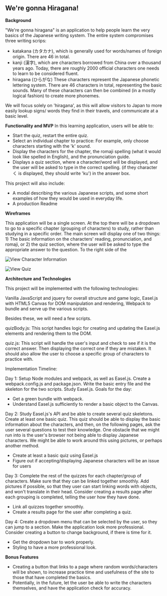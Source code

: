 

We're gonna Hiragana!
-------------------------

**Background**

"We're gonna hiragana" is an application to help people learn the very basics of the Japanese writing system. The entire system compromises three writing scrips:

- katakana (カタカナ), which is generally used for words/names of foreign origin. There are 46 in total.
- kanji (漢字), which are characters borrowed from China over a thousand years ago. Today, there are roughly 2000 official characters one needs to learn to be considered fluent.
- hiragana (ひらがな) These characters represent the Japanese phonetic lettering system. There are 46 characters in total, representing the basic sounds. Many of these characters can then be combined (in a mostly logical fashion) to create more phonemes.

We will focus solely on 'hiragana', as this will allow visitors to Japan to more easily lookup signs/ words they find in their travels, and communicate at a basic level.

**Functionality and MVP**
In this learning application, users will be able to:
- Start the quiz, restart the entire quiz.
- Select an individual chapter to practice: For example, only choose characters starting with the 'k' sound.
- Display the characters for the chapter, the romaji spelling (what it would look like spelled in English), and the pronunciation guide.
- Displays a quiz section, where a character/word will be displayed, and the user will be asked to type in the correct spelling. (if they character く is displayed, they should write 'ku') in the answer box.

This project will also include:
- A modal describing the various Japanese scripts, and some short examples of how they would be used in everyday life.
- A production Readme

**Wireframes**

This application will be a single screen. At the top there will be a dropdown to go to a specific chapter (grouping of characters) to study, rather than studying in a specific order. The main screen will display one of two things: 1) The basic information on the characters' reading, pronunciation, and romaji, or 2) the quiz section, where the user will be asked to type the appropriate answer to the question. To the right side of the

![View Character Information](images/hiragana_meaning.png)

![View Quiz](images/hiragana_quiz.png)

**Architecture and Technologies**

This project will be implemented with the following technologies:

Vanilla JavaScript and jquery for overall structure and game logic,
Easel.js with HTML5 Canvas for DOM manipulation and rendering,
Webpack to bundle and serve up the various scripts.

Besides these, we will need a few scripts.

quizBody.js: This script handles logic for creating and updating the Easel.js elements and rendering them to the DOM.

quiz.js: This script will handle the user's input and check to see if it is the correct answer. Then displaying the correct one if they are mistaken. It should also allow the user to choose a specific group of characters to practice with.

Implementation Timeline:

Day 1: Setup Node modules and webpack, as well as Easel.js. Create a webpack.config.js and package.json. Write the basic entry file and the skeleton for the two scripts. Study Easel.js.
Goals for the day:

- Get a green bundle with webpack.
- Understand Easel.js sufficiently to render a basic object to the Canvas.

Day 2: Study Easel.js's API and be able to create several quiz skeletons. Create at least one basic quiz. This quiz should be able to display the basic information about the characters, and then, on the following pages, ask the user several questions to test their knowledge. One obstacle that we might run into is the user's browser not being able to display Japanese characters. We might be able to work around this using pictures, or perhaps another method.

- Create at least a basic quiz using Easel.js
- Figure out if accepting/displaying Japanese characters will be an issue for users

Day 3: Complete the rest of the quizzes for each chapter/group of characters. Make sure that they can be linked together smoothly. Add pictures if possible, so that they user can start linking words with objects, and won't translate in their head. Consider creating a results page after each grouping is completed, telling the user how they have done.

- Link all quizzes together smoothly.
- Create a results page for the user after completing a quiz.

Day 4: Create a dropdown menu that can be selected by the user, so they can jump to a section. Make the application look more professional. Consider creating a button to change background, if there is time for it.

- Get the dropdown bar to work properly.
- Styling to have a more professional look.

**Bonus Features**
- Creating a button that links to a page where random words/characters will be shown, to increase practice time and usefulness of the site to those that have completed the basics.
- Potentially, in the future, let the user be able to write the characters themselves, and have the application check for accuracy.
